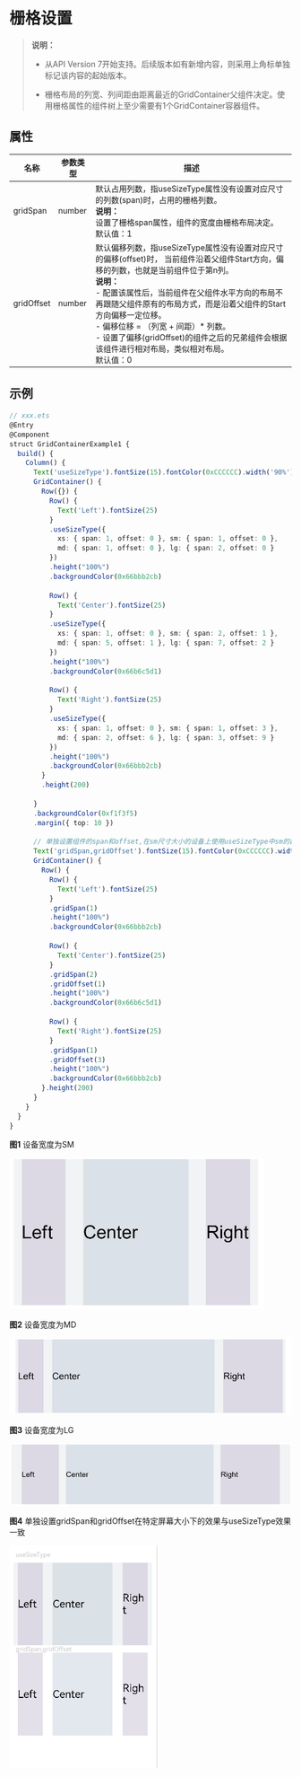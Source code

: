 # 栅格设置

>  **说明：**
>
>  - 从API Version 7开始支持。后续版本如有新增内容，则采用上角标单独标记该内容的起始版本。
>
>  - 栅格布局的列宽、列间距由距离最近的GridContainer父组件决定。使用栅格属性的组件树上至少需要有1个GridContainer容器组件。


## 属性


| 名称        | 参数类型                                                     | 描述                                                         |
| ----------- | ------------------------------------------------------------ | ------------------------------------------------------------ |
| gridSpan    | number                                                       | 默认占用列数，指useSizeType属性没有设置对应尺寸的列数(span)时，占用的栅格列数。<br/>**说明：**<br/>设置了栅格span属性，组件的宽度由栅格布局决定。<br>默认值：1 |
| gridOffset  | number                                                       | 默认偏移列数，指useSizeType属性没有设置对应尺寸的偏移(offset)时，&nbsp;当前组件沿着父组件Start方向，偏移的列数，也就是当前组件位于第n列。<br/>**说明：**<br/>- 配置该属性后，当前组件在父组件水平方向的布局不再跟随父组件原有的布局方式，而是沿着父组件的Start方向偏移一定位移。<br/>- 偏移位移&nbsp;=&nbsp;（列宽&nbsp;+&nbsp;间距）\*&nbsp;列数。<br/>- 设置了偏移(gridOffset)的组件之后的兄弟组件会根据该组件进行相对布局，类似相对布局。<br>默认值：0 |


## 示例

```ts
// xxx.ets
@Entry
@Component
struct GridContainerExample1 {
  build() {
    Column() {
      Text('useSizeType').fontSize(15).fontColor(0xCCCCCC).width('90%')
      GridContainer() {
        Row({}) {
          Row() {
            Text('Left').fontSize(25)
          }
          .useSizeType({
            xs: { span: 1, offset: 0 }, sm: { span: 1, offset: 0 },
            md: { span: 1, offset: 0 }, lg: { span: 2, offset: 0 }
          })
          .height("100%")
          .backgroundColor(0x66bbb2cb)

          Row() {
            Text('Center').fontSize(25)
          }
          .useSizeType({
            xs: { span: 1, offset: 0 }, sm: { span: 2, offset: 1 },
            md: { span: 5, offset: 1 }, lg: { span: 7, offset: 2 }
          })
          .height("100%")
          .backgroundColor(0x66b6c5d1)

          Row() {
            Text('Right').fontSize(25)
          }
          .useSizeType({
            xs: { span: 1, offset: 0 }, sm: { span: 1, offset: 3 },
            md: { span: 2, offset: 6 }, lg: { span: 3, offset: 9 }
          })
          .height("100%")
          .backgroundColor(0x66bbb2cb)
        }
        .height(200)

      }
      .backgroundColor(0xf1f3f5)
      .margin({ top: 10 })

      // 单独设置组件的span和offset,在sm尺寸大小的设备上使用useSizeType中sm的数据实现一样的效果
      Text('gridSpan,gridOffset').fontSize(15).fontColor(0xCCCCCC).width('90%')
      GridContainer() {
        Row() {
          Row() {
            Text('Left').fontSize(25)
          }
          .gridSpan(1)
          .height("100%")
          .backgroundColor(0x66bbb2cb)

          Row() {
            Text('Center').fontSize(25)
          }
          .gridSpan(2)
          .gridOffset(1)
          .height("100%")
          .backgroundColor(0x66b6c5d1)

          Row() {
            Text('Right').fontSize(25)
          }
          .gridSpan(1)
          .gridOffset(3)
          .height("100%")
          .backgroundColor(0x66bbb2cb)
        }.height(200)
      }
    }
  }
}
```

**图1** 设备宽度为SM

![zh-cn_image_0000001174582872](figures/zh-cn_image_0000001174582872.png)

**图2** 设备宽度为MD

![zh-cn_image_0000001219744207](figures/zh-cn_image_0000001219744207.png)

**图3** 设备宽度为LG

![zh-cn_image_0000001219982727](figures/zh-cn_image_0000001219982727.png)

**图4** 单独设置gridSpan和gridOffset在特定屏幕大小下的效果与useSizeType效果一致

![gridSpan](figures/gridSpan.png)